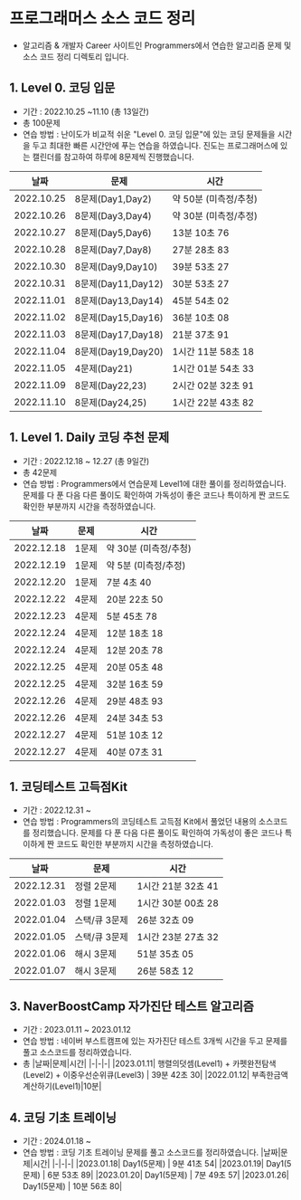# 프로그래머스 소스 코드 정리 

- 알고리즘 & 개발자 Career 사이트인 Programmers에서 연습한 알고리즘 문제 및 소스 코드 정리 디렉토리 입니다. 

## 1. Level 0. 코딩 입문
- 기간 : 2022.10.25 ~11.10 (총 13일간)
- 총 100문제 
- 연습 방법 : 난이도가 비교적 쉬운 "Level 0. 코딩 입문"에 있는 코딩 문제들을 시간을 두고 최대한 빠른 시간안에 푸는 연습을 하였습니다. 진도는 프로그래머스에 있는 캘린더를 참고하여 하루에 8문제씩 진행했습니다. 

|날짜|문제|시간|
|-|-|-|
|2022.10.25|8문제(Day1,Day2)| 약 50분 (미측정/추청)|
|2022.10.26|8문제(Day3,Day4)| 약 30분 (미측정/추정)|
|2022.10.27|8문제(Day5,Day6)| 13분 10초 76|
|2022.10.28|8문제(Day7,Day8)| 27분 28초 83|
|2022.10.30|8문제(Day9,Day10)| 39분 53초 27|
|2022.10.31|8문제(Day11,Day12)| 30분 53초 27|
|2022.11.01|8문제(Day13,Day14)| 45분 54초 02|
|2022.11.02|8문제(Day15,Day16)| 36분 10초 08|
|2022.11.03|8문제(Day17,Day18)| 21분 37초 91|
|2022.11.04|8문제(Day19,Day20)| 1시간 11분 58초 18|
|2022.11.05|4문제(Day21)| 1시간 01분 54초 33|
|2022.11.09|8문제(Day22,23)| 2시간 02분 32초 91|
|2022.11.10|8문제(Day24,25)| 1시간 22분 43초 82|

## 1. Level 1. Daily 코딩 추천 문제 

- 기간 : 2022.12.18 ~ 12.27 (총 9일간)
- 총 42문제
- 연습 방법 : Programmers에서 연습문제 Level1에 대한 풀이를 정리하였습니다. 문제를 다 푼 다음 다른 풀이도 확인하여 가독성이 좋은 코드나 특이하게 짠 코드도 확인한 부분까지 시간을 측정하였습니다. 

|날짜|문제|시간|
|-|-|-|
|2022.12.18|1문제| 약 30분 (미측정/추청)|
|2022.12.19|1문제| 약 5분 (미측정/추정)|
|2022.12.20|1문제| 7분 4초 40|
|2022.12.22|4문제| 20분 22초 50|
|2022.12.23|4문제| 5분 45초 78|
|2022.12.24|4문제| 12분 18초 18|
|2022.12.24|4문제| 12분 20초 78|
|2022.12.25|4문제| 20분 05초 48|
|2022.12.25|4문제| 32분 16초 59|
|2022.12.26|4문제| 29분 48초 93|
|2022.12.26|4문제| 24분 34초 53|
|2022.12.27|4문제| 51분 10초 12|
|2022.12.27|4문제| 40분 07초 31|

## 1. 코딩테스트 고득점Kit

- 기간 : 2022.12.31 ~
- 연습 방법 : Programmers의 코딩테스트 고득점 Kit에서 풀었던 내용의 소스코드를 정리했습니다.  문제를 다 푼 다음 다른 풀이도 확인하여 가독성이 좋은 코드나 특이하게 짠 코드도 확인한 부분까지 시간을 측정하였습니다. 

|날짜|문제|시간|
|-|-|-|
|2022.12.31| 정렬 2문제| 1시간 21분 32쵸 41|
|2022.01.03| 정렬 1문제| 1시간 30분 00쵸 28|
|2022.01.04| 스택/큐 3문제| 26분 32쵸 09|
|2022.01.05| 스택/큐 3문제| 1시간 23분 27쵸 32|
|2022.01.06| 해시 3문제| 51분 35쵸 05|
|2022.01.07| 해시 3문제| 26분 58쵸 12|

## 3. NaverBoostCamp 자가진단 테스트 알고리즘

- 기간 : 2023.01.11 ~ 2023.01.12
- 연습 방법 : 네이버 부스트캠프에 있는 자가진단 테스트 3개씩 시간을 두고 문제를 풀고 소스코드를 정리하였습니다. 
- 총 
|날짜|문제|시간|
|-|-|-|
|2023.01.11| 행렬의덧셈(Level1) + 카펫완전탐색(Level2) + 이중우선순위큐(Level3) | 39분 42초 30|
|2022.01.12| 부족한금액 계산하기(Level1)|10분|

## 4. 코딩 기초 트레이닝

- 기간 : 2024.01.18 ~ 
- 연습 방법 : 코딩 기초 트레이닝 문제를 풀고 소스코드를 정리하였습니다. 
|날짜|문제|시간|
|-|-|-|
|2023.01.18| Day1(5문제) | 9분 41초 54|
|2023.01.19| Day1(5문제) | 6분 53초 89|
|2023.01.20| Day1(5문제) | 7분 49초 57|
|2023.01.26| Day1(5문제) | 10분 56초 80|
